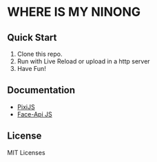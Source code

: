 # WHERE IS MY NINONG

## Quick Start 
1. Clone this repo.
1. Run with Live Reload or upload in a http server
1. Have Fun!

## Documentation

- [PixiJS](https://pixijs.io)
- [Face-Api JS](https://github.com/justadudewhohacks/face-api.js?files=1)

## License
MIT Licenses